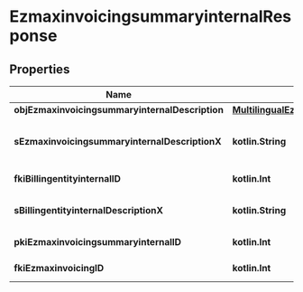 
# EzmaxinvoicingsummaryinternalResponse

## Properties
Name | Type | Description | Notes
------------ | ------------- | ------------- | -------------
**objEzmaxinvoicingsummaryinternalDescription** | [**MultilingualEzmaxinvoicingsummaryinternalDescription**](MultilingualEzmaxinvoicingsummaryinternalDescription.md) |  | 
**sEzmaxinvoicingsummaryinternalDescriptionX** | **kotlin.String** | The Ezmaxinvoicingsummaryinternal description in the language of the requester | 
**fkiBillingentityinternalID** | **kotlin.Int** | The unique ID of the Billingentityinternal. | 
**sBillingentityinternalDescriptionX** | **kotlin.String** | The description of the Billingentityinternal in the language of the requester | 
**pkiEzmaxinvoicingsummaryinternalID** | **kotlin.Int** | The unique ID of the Ezmaxinvoicingsummaryinternal |  [optional]
**fkiEzmaxinvoicingID** | **kotlin.Int** | The unique ID of the Ezmaxinvoicing |  [optional]



